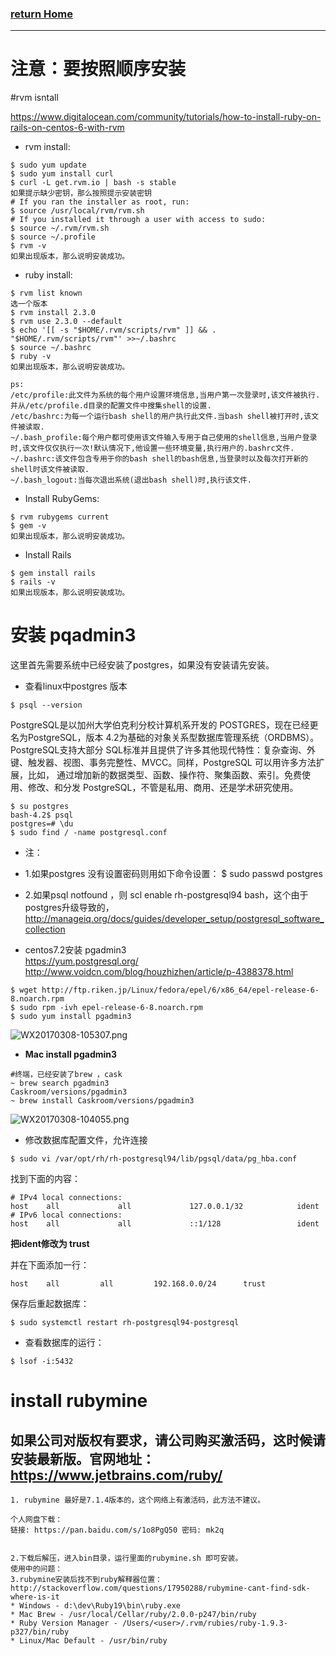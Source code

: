 ###  [**return Home**](https://bitbucket.org/yulilong/my_wiki/wiki/Home)   
------ 
# 注意：要按照顺序安装      

#rvm isntall

https://www.digitalocean.com/community/tutorials/how-to-install-ruby-on-rails-on-centos-6-with-rvm  
* rvm install:
```
$ sudo yum update
$ sudo yum install curl
$ curl -L get.rvm.io | bash -s stable
如果提示缺少密钥，那么按照提示安装密钥
# If you ran the installer as root, run:
$ source /usr/local/rvm/rvm.sh
# If you installed it through a user with access to sudo:
$ source ~/.rvm/rvm.sh
$ source ~/.profile
$ rvm -v
如果出现版本，那么说明安装成功。
```
* ruby install:
```
$ rvm list known
选一个版本
$ rvm install 2.3.0
$ rvm use 2.3.0 --default
$ echo '[[ -s "$HOME/.rvm/scripts/rvm" ]] && . "$HOME/.rvm/scripts/rvm"' >>~/.bashrc
$ source ~/.bashrc
$ ruby -v
如果出现版本，那么说明安装成功。
```
```
ps:
/etc/profile:此文件为系统的每个用户设置环境信息,当用户第一次登录时,该文件被执行.并从/etc/profile.d目录的配置文件中搜集shell的设置.
/etc/bashrc:为每一个运行bash shell的用户执行此文件.当bash shell被打开时,该文件被读取.
~/.bash_profile:每个用户都可使用该文件输入专用于自己使用的shell信息,当用户登录时,该文件仅仅执行一次!默认情况下,他设置一些环境变量,执行用户的.bashrc文件.
~/.bashrc:该文件包含专用于你的bash shell的bash信息,当登录时以及每次打开新的shell时该文件被读取.
~/.bash_logout:当每次退出系统(退出bash shell)时,执行该文件.
```

* Install RubyGems:
```
$ rvm rubygems current
$ gem -v
如果出现版本，那么说明安装成功。
```
* Install Rails
```
$ gem install rails
$ rails -v
如果出现版本，那么说明安装成功。
```
# 安装 pqadmin3

这里首先需要系统中已经安装了postgres，如果没有安装请先安装。  
* 查看linux中postgres 版本
```
$ psql --version
```
PostgreSQL是以加州大学伯克利分校计算机系开发的 POSTGRES，现在已经更名为PostgreSQL，版本 4.2为基础的对象关系型数据库管理系统（ORDBMS）。PostgreSQL支持大部分 SQL标准并且提供了许多其他现代特性：复杂查询、外键、触发器、视图、事务完整性、MVCC。同样，PostgreSQL 可以用许多方法扩展，比如， 通过增加新的数据类型、函数、操作符、聚集函数、索引。免费使用、修改、和分发 PostgreSQL，不管是私用、商用、还是学术研究使用。
```
$ su postgres
bash-4.2$ psql
postgres=# \du
$ sudo find / -name postgresql.conf
```
* 注：
* 1.如果postgres 没有设置密码则用如下命令设置：
$ sudo passwd postgres
* 2.如果psql notfound ，则 scl enable rh-postgresql94 bash，这个由于postgres升级导致的，http://manageiq.org/docs/guides/developer_setup/postgresql_software_collection

* centos7.2安装 pgadmin3       
https://yum.postgresql.org/       
http://www.voidcn.com/blog/houzhizhen/article/p-4388378.html        
```
$ wget http://ftp.riken.jp/Linux/fedora/epel/6/x86_64/epel-release-6-8.noarch.rpm
$ sudo rpm -ivh epel-release-6-8.noarch.rpm
$ sudo yum install pgadmin3
```     
![WX20170308-105307.png](https://bitbucket.org/repo/oE6yEX/images/3537175084-WX20170308-105307.png)


* **Mac install pgadmin3**    
```
#终端，已经安装了brew ，cask
~ brew search pgadmin3
Caskroom/versions/pgadmin3
~ brew install Caskroom/versions/pgadmin3
```
![WX20170308-104055.png](https://bitbucket.org/repo/oE6yEX/images/3516961668-WX20170308-104055.png)     


* 修改数据库配置文件，允许连接
```
$ sudo vi /var/opt/rh/rh-postgresql94/lib/pgsql/data/pg_hba.conf
```
找到下面的内容：
```
# IPv4 local connections:
host    all             all             127.0.0.1/32            ident
# IPv6 local connections:
host    all             all             ::1/128                 ident
```
**把ident修改为 trust** 

并在下面添加一行：
```
host	all 		all 		192.168.0.0/24 		trust
```

保存后重起数据库：
```
$ sudo systemctl restart rh-postgresql94-postgresql
```
* 查看数据库的运行：
```
$ lsof -i:5432
```

# install rubymine 
## 如果公司对版权有要求，请公司购买激活码，这时候请安装最新版。官网地址：https://www.jetbrains.com/ruby/
```
1. rubymine 最好是7.1.4版本的，这个网络上有激活码，此方法不建议。

个人网盘下载：
链接: https://pan.baidu.com/s/1o8PgQ50 密码: mk2q


2.下载后解压，进入bin目录，运行里面的rubymine.sh 即可安装。
使用中的问题：
3.rubymine安装后找不到ruby解释器位置：
http://stackoverflow.com/questions/17950288/rubymine-cant-find-sdk-where-is-it
* Windows - d:\dev\Ruby19\bin\ruby.exe
* Mac Brew - /usr/local/Cellar/ruby/2.0.0-p247/bin/ruby
* Ruby Version Manager - /Users/<user>/.rvm/rubies/ruby-1.9.3-p327/bin/ruby
* Linux/Mac Default - /usr/bin/ruby

```
